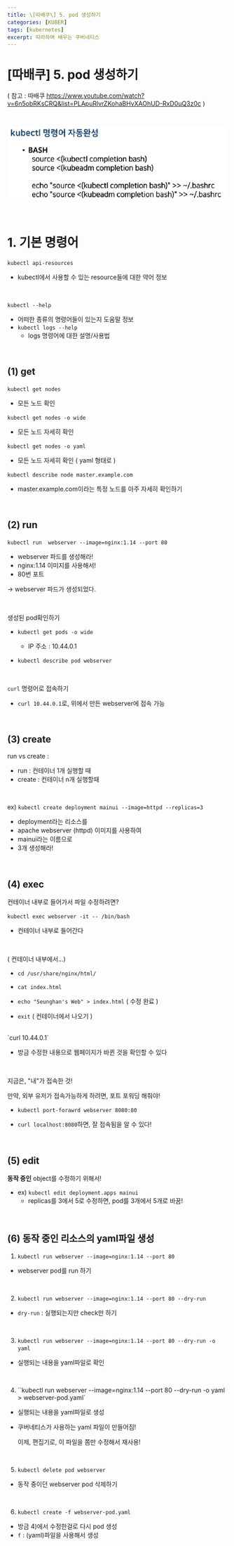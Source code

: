 ```yaml
---
title: \[따배쿠\] 5. pod 생성하기
categories: [KUBER]
tags: [kubernetes]
excerpt: 따라하며 배우는 쿠버네티스
---
```


<script src="https://cdn.mathjax.org/mathjax/latest/MathJax.js?config=TeX-AMS-MML_HTMLorMML" type="text/javascript"></script>

# \[따배쿠] 5. pod 생성하기

( 참고 : 따배쿠 https://www.youtube.com/watch?v=6n5obRKsCRQ&list=PLApuRlvrZKohaBHvXAOhUD-RxD0uQ3z0c )

<br>

![figure2](/assets/img/kuber/img6.png)

<br>

# 1. 기본 명령어

`kubectl api-resources`

- kubectl에서 사용할 수 있는 resource들에 대한 약어 정보

<br>

`kubectl --help`

- 어떠한 종류의 명령어들이 있는지 도움말 정보
- `kubectl logs --help`
  - logs 명령어에 대한 설명/사용법

<br>

## (1) get

`kubectl get nodes`

- 모든 노드 확인

`kubectl get nodes -o wide`

- 모든 노드 자세히 확인

`kubectl get nodes -o yaml`

- 모든 노드 자세히 확인 ( yaml 형태로 )

`kubectl describe node master.example.com`

- master.example.com이라는 특정 노드를 아주 자세히 확인하기

<br>

## (2) run

`kubectl run  webserver --image=nginx:1.14 --port 80`

- webserver 파드를 생성해라!
- nginx:1.14 이미지를 사용해서!
- 80번 포트

$\rightarrow$ webserver 파드가 생성되었다.

<br>

생성된 pod확인하기

- `kubectl get pods -o wide`
  - IP 주소 : 10.44.0.1

- `kubectl describe pod webserver`

<br>

`curl` 명령어로 접속하기

- `curl 10.44.0.1`로, 위에서 만든 webserver에 접속 가능

<br>

## (3) create

run vs create :

- run : 컨테이너 1개 실행할 때
- create : 컨테이너 n개 실행할때

<br>

ex) `kubectl create deployment mainui --image=httpd --replicas=3`

- deployment라는 리소스를
- apache webserver (httpd) 이미지를 사용하여
- mainui라는 이름으로 
- 3개 생성해라!

<br>

## (4) exec

컨테이너 내부로 들어가서 파일 수정하려면?

`kubectl exec webserver -it -- /bin/bash`

- 컨테이너 내부로 들어간다

<br>

( 컨테이너 내부에서...)

- `cd /usr/share/nginx/html/`

- `cat index.html`
- `echo "Seunghan's Web" > index.html` ( 수정 완료 )

- `exit` ( 컨테이너에서 나오기 )

<br>
`curl 10.44.0.1`

- 방금 수정한 내용으로 웹페이지가 바뀐 것을 확인할 수 있다

<br>

지금은, "내"가 접속한 것!

만약, 외부 유저가 접속가능하게 하려면, 포트 포워딩 해줘야!

- `kubectl port-forawrd webserver 8080:80`

- `curl localhost:8080`하면, 잘 접속됨을 알 수 있다!

<br>

## (5) edit

**동작 중인** object를 수정하기 위해서!

- ex) `kubectl edit deployment.apps mainui`
  - replicas를 3에서 5로 수정하면, pod를 3개에서 5개로 바꿈!

<br>

## (6) 동작 중인 리소스의 yaml파일 생성

1) `kubectl run webserver --image=nginx:1.14 --port 80`

- webserver pod를 run 하기

<br>

2) `kubectl run webserver --image=nginx:1.14 --port 80 --dry-run`

- `dry-run` : 실행되는지만 check만 하기

<br>

3) `kubectl run webserver --image=nginx:1.14 --port 80 --dry-run -o yaml`

- 실행되는 내용을 yaml파일로 확인

<br>

4) ``kubectl run webserver --image=nginx:1.14 --port 80 --dry-run -o yaml > webserver-pod.yaml`

- 실행되는 내용을 yaml파일로 생성

- 쿠버네티스가 사용하는 yaml 파일이 만들어짐!

  이제, 편집기로, 이 파일을 쫌만 수정해서 재사용!

<br>

5) `kubectl delete pod webserver`

- 동작 중이던 webserver pod 삭제하기

<br>

6) `kubectl create -f webserver-pod.yaml`

- 방금 4)에서 수정한걸로 다시 pod 생성
- `f` : (yaml)파일을 사용해서 생성

<br>



